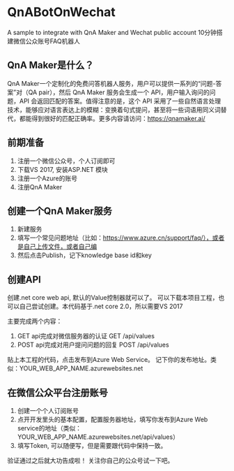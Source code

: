 # QnABotOnWechat
A sample to integrate with QnA Maker and Wechat public account 10分钟搭建微信公众账号FAQ机器人


## QnA Maker是什么？

QnA Maker一个定制化的免费问答机器人服务，用户可以提供一系列的“问题-答案”对（QA pair），然后 QnA Maker 服务会生成一个 API，用户输入询问的问题，API 会返回匹配的答案。值得注意的是，这个 API 采用了一些自然语言处理技术，能够应对语言表达上的模糊：变换着句式提问，甚至将一些词语用同义词替代，都能得到很好的匹配正确率。更多内容请访问：https://qnamaker.ai/

## 前期准备

1. 注册一个微信公众号，个人订阅即可
2. 下载VS 2017, 安装ASP.NET 模块
3. 注册一个Azure的账号
4. 注册QnA Maker

## 创建一个QnA Maker服务

1. 新建服务
2. 填写一个常见问题地址（比如：https://www.azure.cn/support/faq/），或者是自己上传文件，或者自己编
3. 然后点击Publish，记下knowledge base id和key

## 创建API

创建.net core web api, 默认的Value控制器就可以了。
可以下载本项目工程，也可以自己尝试创建。本代码基于.net core 2.0，所以需要VS 2017

主要完成两个内容：
1. GET api完成对微信服务器的认证   GET /api/values
2. POST api完成对用户提问问题的回复 POST /api/values

贴上本工程的代码，点击发布到Azure Web Service。
记下你的发布地址。类似：YOUR_WEB_APP_NAME.azurewebsites.net

## 在微信公众平台注册账号

1. 创建一个个人订阅账号
2. 点开开发里头的基本配置，配置服务器地址，填写你发布到Azure Web service的地址（类似：YOUR_WEB_APP_NAME.azurewebsites.net/api/values）
3. 填写Token, 可以随便写，但是需要跟代码中保持一致。

验证通过之后就大功告成啦！ 关注你自己的公众号试一下吧。
